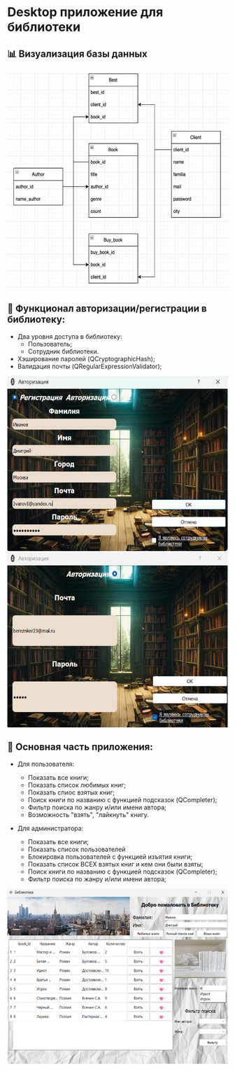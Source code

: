 # Desktop приложение для библиотеки

## 📊 Визуализация базы данных

<img src="Res/tables.png" width="600" height="500">

## 🔗 Функционал авторизации/регистрации в библиотеку:
- Два уровня доступа в библиотеку:
  - Пользователь;
  - Сотрудник библиотеки.
- Хэширование паролей (QCryptographicHash);
- Валидация почты (QRegularExpressionValidator);

<img src="Res/reg_user.png" width="600" height="400">
<img src="Res/log_admin.png" width="600" height="400">

## 🔗 Основная часть приложения:

- Для пользователя:
  - Показать все книги;
  - Показать список любимых книг;
  - Показать спиос взятых книг;
  - Поиск книги по названию с функцией подсказок (QCompleter);
  - Фильтр поиска по жанру и/или имени автора;
  - Возможность "взять", "лайкнуть" книгу.

- Для администратора:
  - Показать все книги;
  - Показать список пользователей
  - Блокировка пользователей с функцией изъятия книги;
  - Показать список ВСЕХ взятых книг и кем они были взяты;
  - Поиск книги по названию с функцией подсказок (QCompleter);
  - Фильтр поиска по жанру и/или имени автора;

<img src="Res/main_user.png" width="600" height="400">


